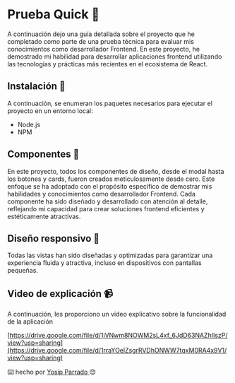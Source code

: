 # Prueba Quick 🧩

 A continuación dejo una guía detallada sobre el proyecto que he completado como parte de una prueba técnica para evaluar mis conocimientos como desarrollador Frontend. En este proyecto, he demostrado mi habilidad para desarrollar aplicaciones frontend utilizando las tecnologías y prácticas más recientes en el ecosistema de React.
 
 
## Instalación 🔧
A continuación, se enumeran los paquetes necesarios para ejecutar el proyecto en un entorno local:

- Node.js
- NPM



## Componentes 🚀

En este proyecto, todos los componentes de diseño, desde el modal hasta los botones y cards, fueron creados meticulosamente desde cero. Este enfoque se ha adoptado con el propósito específico de demostrar mis habilidades y conocimientos como desarrollador Frontend. Cada componente ha sido diseñado y desarrollado con atención al detalle, reflejando mi capacidad para crear soluciones frontend eficientes y estéticamente atractivas.




## Diseño responsivo 🎨

Todas las vistas han sido diseñadas y optimizadas para garantizar una experiencia fluida y atractiva, incluso en dispositivos con pantallas pequeñas.




## Video de explicación  📹
A continuación, les proporciono un vídeo explicativo sobre la funcionalidad de la aplicación

[https://drive.google.com/file/d/1jVNwm8NOWM2sL4xf_6JdD63NAZhIIszP/view?usp=sharing](https://drive.google.com/file/d/1rraYOelZsgrRVDhONWW7tqxM0RA4x9V1/view?usp=sharing)








⌨️ hecho por [Yosip Parrado ]( https://github.com/Yosipmikecolin)😊
